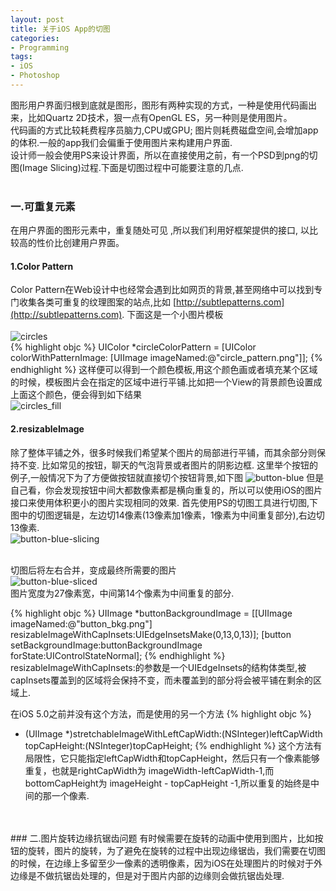 ```yaml
---
layout: post
title: 关于iOS App的切图
categories:
- Programming
tags:
- iOS
- Photoshop
---
```


图形用户界面归根到底就是图形，图形有两种实现的方式，一种是使用代码画出来，比如Quartz 2D技术，狠一点有OpenGL ES，另一种则是使用图片。   
代码画的方式比较耗费程序员脑力,CPU或GPU; 图片则耗费磁盘空间,会增加app的体积.一般的app我们会偏重于使用图片来构建用户界面.   
设计师一般会使用PS来设计界面，所以在直接使用之前，有一个PSD到png的切图(Image Slicing)过程.下面是切图过程中可能要注意的几点.   
 <br>
### 一.可重复元素
在用户界面的图形元素中，重复随处可见 ,所以我们利用好框架提供的接口, 以比较高的性价比创建用户界面。
#### 1.Color Pattern
Color Pattern在Web设计中也经常会遇到比如网页的背景,甚至网络中可以找到专门收集各类可重复的纹理图案的站点,比如 [http://subtlepatterns.com](http://subtlepatterns.com).
下面这是一个小图片模板   
<br>
![circles](http://farm8.staticflickr.com/7238/7160467573_a21e1c947b_t.jpg)
<br>
{% highlight objc %}
UIColor *circleColorPattern = [UIColor colorWithPatternImage:
[UIImage imageNamed:@"circle_pattern.png"]];
{% endhighlight %}
这样便可以得到一个颜色模板,用这个颜色画或者填充某个区域的时候，模板图片会在指定的区域中进行平铺.比如把一个View的背景颜色设置成上面这个颜色，便会得到如下结果
<br>
![circles_fill](http://farm8.staticflickr.com/7085/7160467655_e2806877c7.jpg)
<br>
#### 2.resizableImage
除了整体平铺之外，很多时候我们希望某个图片的局部进行平铺，而其余部分则保持不变.
比如常见的按钮，聊天的气泡背景或者图片的阴影边框.
这里举个按钮的例子,一般情况下为了方便做按钮就直接切个按钮背景,如下图
![button-blue](http://farm8.staticflickr.com/7219/7345749786_18422b630d_m.jpg)
但是自己看，你会发现按钮中间大都数像素都是横向重复的，所以可以使用iOS的图片接口来使用体积更小的图片实现相同的效果.
首先使用PS的切图工具进行切图,下图中的切图逻辑是，左边切14像素(13像素加1像素，1像素为中间重复部分),右边切13像素.
<br>
![button-blue-slicing](http://farm8.staticflickr.com/7071/7160590813_382d13dcec_z.jpg)
<br>
<br>

切图后将左右合并，变成最终所需要的图片
<br>
![button-blue-sliced](http://farm8.staticflickr.com/7227/7160590679_c3ffb29b6e_z.jpg)
<br>
图片宽度为27像素宽，中间第14个像素为中间重复的部分.

{% highlight objc %}
UIImage *buttonBackgroundImage = [[UIImage imageNamed:@"button_bkg.png"] 
resizableImageWithCapInsets:UIEdgeInsetsMake(0,13,0,13)];
[button setBackgroundImage:buttonBackgroundImage 
forState:UIControlStateNormal];
{% endhighlight %}
resizableImageWithCapInsets:的参数是一个UIEdgeInsets的结构体类型,被capInsets覆盖到的区域将会保持不变，而未覆盖到的部分将会被平铺在剩余的区域上.   

 在iOS 5.0之前并没有这个方法，而是使用的另一个方法
 {% highlight objc %}
 - (UIImage *)stretchableImageWithLeftCapWidth:(NSInteger)leftCapWidth 
topCapHeight:(NSInteger)topCapHeight;
{% endhighlight %}
这个方法有局限性，它只能指定leftCapWidth和topCapHeight，然后只有一个像素能够重复，也就是rightCapWidth为 imageWidth-leftCapWidth-1,而bottomCapHeight为 imageHeight - topCapHeight -1,所以重复的始终是中间的那一个像素.

<br>
<br>
### 二.图片旋转边缘抗锯齿问题
有时候需要在旋转的动画中使用到图片，比如按钮的旋转，图片的旋转，为了避免在旋转的过程中出现边缘锯齿，我们需要在切图的时候，在边缘上多留至少一像素的透明像素，因为iOS在处理图片的时候对于外边缘是不做抗锯齿处理的，但是对于图片内部的边缘则会做抗锯齿处理.
